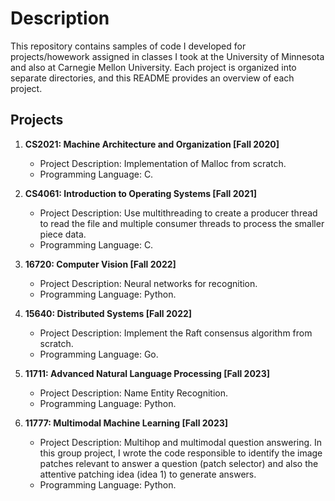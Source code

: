 # Description

This repository contains samples of code I developed for projects/howework assigned in classes I took at the University of Minnesota and also at Carnegie Mellon University. 
Each project is organized into separate directories, and this README provides an overview of each project.

## Projects

1. **CS2021: Machine Architecture and Organization [Fall 2020]**
   - Project Description: Implementation of Malloc from scratch.
   - Programming Language: C.   

2. **CS4061: Introduction to Operating Systems [Fall 2021]**
   - Project Description: Use multithreading to create a producer thread to read the file and multiple consumer threads to process the smaller piece data.
   - Programming Language: C.

3. **16720: Computer Vision [Fall 2022]**
   - Project Description: Neural networks for recognition.
   - Programming Language: Python.

4. **15640: Distributed Systems [Fall 2022]**
   - Project Description: Implement the Raft consensus algorithm from scratch.
   - Programming Language: Go.

5. **11711: Advanced Natural Language Processing [Fall 2023]**
   - Project Description: Name Entity Recognition.
   - Programming Language: Python.
6. **11777: Multimodal Machine Learning [Fall 2023]**
   - Project Description: Multihop and multimodal question answering. In this group project, I wrote the code responsible to identify the image patches relevant to answer a question (patch selector) and also the attentive patching idea (idea 1) to generate answers.
   - Programming Language: Python.
   
   

